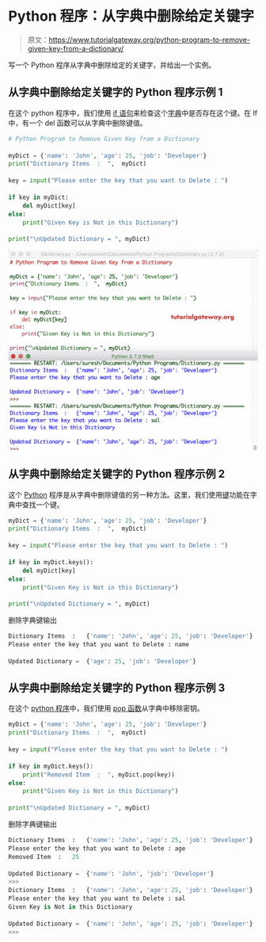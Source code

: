 # Python 程序：从字典中删除给定关键字

> 原文：<https://www.tutorialgateway.org/python-program-to-remove-given-key-from-a-dictionary/>

写一个 Python 程序从字典中删除给定的关键字，并给出一个实例。

## 从字典中删除给定关键字的 Python 程序示例 1

在这个 python 程序中，我们使用 [if 语句](https://www.tutorialgateway.org/python-if-statement/)来检查这个[字典](https://www.tutorialgateway.org/python-dictionary/)中是否存在这个键。在 If 中，有一个 del 函数可以从字典中删除键值。

```py
# Python Program to Remove Given Key from a Dictionary

myDict = {'name': 'John', 'age': 25, 'job': 'Developer'}
print("Dictionary Items  :  ",  myDict)

key = input("Please enter the key that you want to Delete : ")

if key in myDict:
    del myDict[key]
else:
    print("Given Key is Not in this Dictionary")

print("\nUpdated Dictionary = ", myDict)
```

![Python Program to Remove Given Key from a Dictionary 1](img/e2890c4c935939d1d8be37603ec0f287.png)

## 从字典中删除给定关键字的 Python 程序示例 2

这个 [Python](https://www.tutorialgateway.org/python-tutorial/) 程序是从字典中删除键值的另一种方法。这里，我们使用[键](https://www.tutorialgateway.org/python-dictionary-keys-function/)功能在字典中查找一个键。

```py
myDict = {'name': 'John', 'age': 25, 'job': 'Developer'}
print("Dictionary Items  :  ",  myDict)

key = input("Please enter the key that you want to Delete : ")

if key in myDict.keys():
    del myDict[key]
else:
    print("Given Key is Not in this Dictionary")

print("\nUpdated Dictionary = ", myDict)
```

删除字典键输出

```py
Dictionary Items  :   {'name': 'John', 'age': 25, 'job': 'Developer'}
Please enter the key that you want to Delete : name

Updated Dictionary =  {'age': 25, 'job': 'Developer'}
```

## 从字典中删除给定关键字的 Python 程序示例 3

在这个 [python 程序](https://www.tutorialgateway.org/python-programming-examples/)中，我们使用 [pop 函数](https://www.tutorialgateway.org/python-dictionary-pop-function/)从字典中移除密钥。

```py
myDict = {'name': 'John', 'age': 25, 'job': 'Developer'}
print("Dictionary Items  :  ",  myDict)

key = input("Please enter the key that you want to Delete : ")

if key in myDict.keys():
    print("Removed Item  :  ", myDict.pop(key))
else:
    print("Given Key is Not in this Dictionary")

print("\nUpdated Dictionary = ", myDict)
```

删除字典键输出

```py
Dictionary Items  :   {'name': 'John', 'age': 25, 'job': 'Developer'}
Please enter the key that you want to Delete : age
Removed Item  :   25

Updated Dictionary =  {'name': 'John', 'job': 'Developer'}
>>> 
Dictionary Items  :   {'name': 'John', 'age': 25, 'job': 'Developer'}
Please enter the key that you want to Delete : sal
Given Key is Not in this Dictionary

Updated Dictionary =  {'name': 'John', 'age': 25, 'job': 'Developer'}
>>> 
```